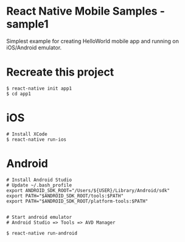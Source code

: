 # React Native Mobile Samples - sample1
Simplest example for creating HelloWorld mobile app and running on iOS/Android emulator.

# Recreate this project
```
$ react-native init app1
$ cd app1
```

# iOS
```
# Install XCode
$ react-native run-ios
```

# Android
```
# Install Android Studio
# Update ~/.bash_profile
export ANDROID_SDK_ROOT="/Users/${USER}/Library/Android/sdk"
export PATH="$ANDROID_SDK_ROOT/tools:$PATH"
export PATH="$ANDROID_SDK_ROOT/platform-tools:$PATH"


# Start android emulator
# Android Studio => Tools => AVD Manager

$ react-native run-android
```


